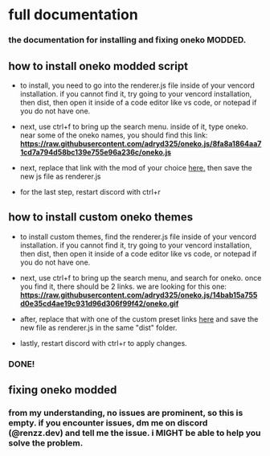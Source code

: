 # full documentation

### the documentation for installing and fixing oneko MODDED.

## how to install oneko modded script

* to install, you need to go into the renderer.js file inside of your vencord installation. if you cannot find it, try going to your vencord installation, then dist, then open it inside of a code editor like vs code, or notepad if you do not have one.

* next, use ctrl+f to bring up the search menu. inside of it, type oneko. near some of the oneko names, you should find this link: **https://raw.githubusercontent.com/adryd325/oneko.js/8fa8a1864aa71cd7a794d58bc139e755e96a236c/oneko.js**

* next, replace that link with the mod of your choice [here.](https://github.com/renzz00/oneko-modded/blob/main/misc/links.md) then save the new js file as renderer.js

* for the last step, restart discord with ctrl+r

## how to install custom oneko themes

* to install custom themes, find the renderer.js file inside of your vencord installation. if you cannot find it, try going to your vencord installation, then dist, then open it inside of a code editor like vs code, or notepad if you do not have one.

* next, use ctrl+f to bring up the search menu, and search for oneko. once you find it, there should be 2 links. we are looking for this one: **https://raw.githubusercontent.com/adryd325/oneko.js/14bab15a755d0e35cd4ae19c931d96d306f99f42/oneko.gif**

* after, replace that with one of the custom preset links [here](https://github.com/renzz00/oneko-modded/blob/main/presets/preset-links.md) and save the new file as renderer.js in the same "dist" folder.

* lastly, restart discord with ctrl+r to apply changes.

### DONE!

## fixing oneko modded

### from my understanding, no issues are prominent, so this is empty. if you encounter issues, dm me on discord (@renzz.dev) and tell me the issue. i MIGHT be able to help you solve the problem.


  
